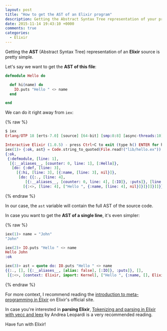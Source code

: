 ```yaml
---
layout: post
title: "How to get the AST of an Elixir program"
description: Getting the Abstract Syntax Tree representation of your program is pretty simple in Elixir.
date: 2015-11-14 19:43:10 +0000
comments: true
categories:
  - Elixir
---
```


Getting the **AST** (Abstract Syntax Tree) representation of an **Elixir** source is pretty simple.

Let's say we want to get the **AST of this file**:

``` elixir lib/hello.ex
defmodule Hello do

  def hi(name) do
    IO.puts "Hello " <> name
  end

end
```

We can do it right away from `iex`:

{% raw %}
``` elixir
$ iex
Erlang/OTP 18 [erts-7.0] [source] [64-bit] [smp:8:8] [async-threads:10] [kernel-poll:false]

Interactive Elixir (1.0.5) - press Ctrl+C to exit (type h() ENTER for help)
iex(1)> {:ok, ast} = Code.string_to_quoted(File.read!("lib/hello.ex"))
{:ok,
 {:defmodule, [line: 1],
  [{:__aliases__, [counter: 0, line: 1], [:Hello]},
   [do: {:def, [line: 3],
     [{:hi, [line: 3], [{:name, [line: 3], nil}]},
      [do: {{:., [line: 4],
         [{:__aliases__, [counter: 0, line: 4], [:IO]}, :puts]}, [line: 4],
        [{:<>, [line: 4], ["Hello ", {:name, [line: 4], nil}]}]}]]}]]}}
```
{% endraw %}

In our case, the `ast` variable will contain the full AST of the source code.

In case you want to get the **AST of a single line**, it's even simpler:

{% raw %}
``` elixir
iex(1)> name = "John"
"John"

iex(2)> IO.puts "Hello " <> name
Hello John
:ok

iex(3)> ast = quote do: IO.puts "Hello " <> name
{{:., [], [{:__aliases__, [alias: false], [:IO]}, :puts]}, [],
 [{:<>, [context: Elixir, import: Kernel], ["Hello ", {:name, [], Elixir}]}]}
```
 {% endraw %}

For more context, I recommend reading the [introduction to meta-programming in Elixir](https://elixir-lang.org/getting-started/meta/quote-and-unquote.html) on Elixir's official site.

In case you're interested in **parsing Elixir**, [Tokenizing and parsing in Elixir with yecc and leex](https://andrealeopardi.com/posts/tokenizing-and-parsing-in-elixir-using-leex-and-yecc/) by Andrea Leopardi is a very recommended reading.

Have fun with Elixir!
